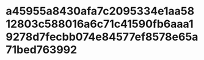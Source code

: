 # a45955a8430afa7c2095334e1aa5812803c588016a6c71c41590fb6aaa19278d7fecbb074e84577ef8578e65a71bed763992